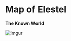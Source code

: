 <!-- TITLE: Elestel -->
<!-- SUBTITLE: The World & its Environs -->

# Map of Elestel
**The Known World**

![Imgur](https://i.imgur.com/wlyfEDU.jpg)



